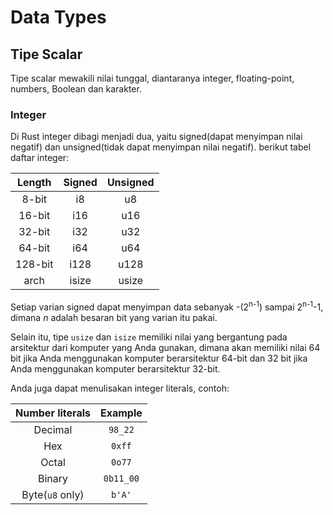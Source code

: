 # Data Types

## Tipe Scalar

Tipe scalar mewakili nilai tunggal, diantaranya integer, floating-point, numbers, Boolean dan karakter.

### Integer

Di Rust integer dibagi menjadi dua, yaitu signed(dapat menyimpan nilai negatif) dan unsigned(tidak dapat menyimpan nilai negatif). berikut tabel daftar integer:

| Length | Signed | Unsigned |
| :----: | :----: | :------: |
| 8-bit  | i8     | u8       |
| 16-bit | i16    | u16      |
| 32-bit | i32    | u32      |
| 64-bit | i64    | u64      |
| 128-bit| i128   | u128     |
| arch   | isize  | usize    |

Setiap varian signed dapat menyimpan data sebanyak -(2<sup>n-1</sup>) sampai 2<sup>n-1</sup>-1, dimana *n* adalah besaran bit yang varian itu pakai.

Selain itu, tipe `usize` dan `isize` memiliki nilai yang bergantung pada arsitektur dari komputer yang Anda gunakan, dimana akan memiliki nilai 64 bit jika Anda menggunakan komputer berarsitektur 64-bit dan 32 bit jika Anda menggunakan komputer berarsitektur 32-bit.

Anda juga dapat menulisakan integer literals, contoh:

| Number literals | Example |
| :-------------: | :-----: |
| Decimal         | `98_22` |
| Hex             | `0xff`  |
| Octal           | `0o77`  |
| Binary          |`0b11_00`|
| Byte(`u8` only) | `b'A'`  |
